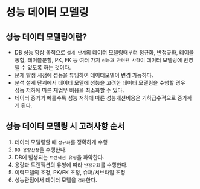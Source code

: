 # 성능 데이터 모델링

## 성능 데이터 모델링이란?
- DB 성능 향상 목적으로 `설계 단계`의 데이터 모델링때부터 정규화, 반정규화, 테이블통합, 테이블분할, PK, FK 등
  여러 가지 `성능과 관련된 사항`이 데이터 모델링에 반영될 수 있도록 하는 것이다.
- 문제 발생 시점에 성능을 튜닝하여 데이터모델이 변경 가능하다.
- 분석 설계 단계에서 데이터 모델에 성능을 고려한 데이터 모델링을 수행할 경우  
  성능 저하에 따른 재업무 비용을 최소화할 수 있다.
- 데이터 증가가 빠를수록 성능 저하에 따른 성능개선비용은 기하급수적으로 증가하게 된다.

## 성능 데이터 모델링 시 고려사항 순서
1. 데이터 모델링할 때 `정규화`를 정확하게 수행
2. `DB 용량산정`을 수행한다.
3. DB에 발생되는 `트랜잭션 유형`을 파악한다.
4. 용량과 트랜잭션의 유형에 따라 `반정규화`를 수행한다.
5. 이력모델의 조정, PK/FK 조정, 슈퍼/서브타입 조정
6. 성능관점에서 데이터 모델을 `검증`한다.




